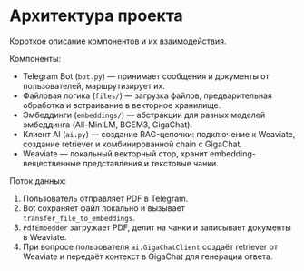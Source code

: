 # Архитектура проекта

Короткое описание компонентов и их взаимодействия.

Компоненты:

- Telegram Bot (`bot.py`) — принимает сообщения и документы от пользователей, маршрутизирует их.
- Файловая логика (`files/`) — загрузка файлов, предварительная обработка и встраивание в векторное хранилище.
- Эмбеддинги (`embeddings/`) — абстракции для разных моделей эмбеддинга (All-MiniLM, BGEM3, GigaChat).
- Клиент AI (`ai.py`) — создание RAG-цепочки: подключение к Weaviate, создание retriever и комбинированной chain с GigaChat.
- Weaviate — локальный векторный стор, хранит embedding-вещественные представления и текстовые чанки.

Поток данных:

1. Пользователь отправляет PDF в Telegram.
2. Bot сохраняет файл локально и вызывает `transfer_file_to_embeddings`.
3. `PdfEmbedder` загружает PDF, делит на чанки и записывает документы в Weaviate.
4. При вопросе пользователя `ai.GigaChatClient` создаёт retriever от Weaviate и передаёт контекст в GigaChat для генерации ответа.
